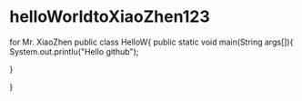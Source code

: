 # helloWorldtoXiaoZhen123
for Mr. XiaoZhen 
public class HelloW{
  public static void main(String args[]){
    System.out.printlu("Hello github");
  
  }

}

